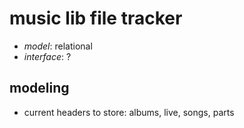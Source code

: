 # music lib file tracker

* _model_: relational
* _interface_: ?

## modeling

* current headers to store: albums, live, songs, parts
